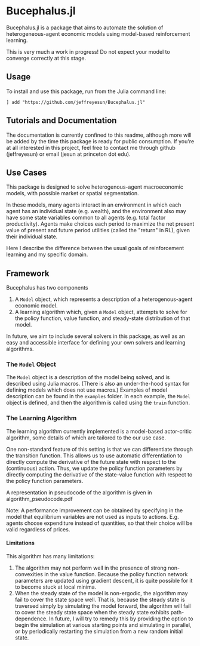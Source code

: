 
# Bucephalus.jl

Bucephalus.jl is a package that aims to automate the solution of heterogeneous-agent economic models using model-based reinforcement learning.

This is very much a work in progress! Do not expect your model to converge correctly at this stage.

## Usage

To install and use this package, run from the Julia command line:

`] add "https://github.com/jeffreyesun/Bucephalus.jl"`


## Tutorials and Documentation

The documentation is currently confined to this readme, although more will be added by the time this package is ready for public consumption. If you're at all interested in this project, feel free to contact me through github (jeffreyesun) or email (jesun at princeton dot edu).

## Use Cases

This package is designed to solve heterogenous-agent macroeconomic models, with possible market or spatial segmentation.

In these models, many agents interact in an environment in which each agent has an individual state (e.g. wealth), and the environment also may have some state variables common to all agents (e.g. total factor productivity). Agents make choices each period to maximize the net present value of present and future period utilities (called the "return" in RL), given their individual state.

Here I describe the difference between the usual goals of reinforcement learning and my specific domain.

## Framework

Bucephalus has two components
1. A `Model` object, which represents a description of a heterogenous-agent economic model.
2. A learning algorithm which, given a `Model` object, attempts to solve for the policy function, value function, and steady-state distribution of that model.

In future, we aim to include several solvers in this package, as well as an easy and accessible interface for defining your own solvers and learning algorithms.

### The `Model` Object

The `Model` object is a description of the model being solved, and is described using Julia macros. (There is also an under-the-hood syntax for defining models which does not use macros.) Examples of model description can be found in the `examples` folder. In each example, the `Model` object is defined, and then the algorithm is called using the `train` function.


### The Learning Algorithm

The learning algorithm currently implemented is a model-based actor-critic algorithm, some details of which are tailored to the our use case.

One non-standard feature of this setting is that we can differentiate through the transition function. This allows us to use automatic differentiation to directly compute the derivative of the future state with respect to the (continuous) action. Thus, we update the policy function parameters by directly computing the derivative of the state-value function with respect to the policy function parameters.

A representation in pseudocode of the algorithm is given in algorithm_pseudocode.pdf

Note: A performance improvement can be obtained by specifying in the model that equilibrium variables are not used as inputs to actions. E.g. agents choose expenditure instead of quantities, so that their choice will be valid regardless of prices.


#### Limitations

This algorithm has many limitations:
1. The algorithm may not perform well in the presence of strong non-convexities in the value function. Because the policy function network parameters are updated using gradient descent, it is quite possible for it to become stuck at local minima.
2. When the steady state of the model is non-ergodic, the algorithm may fail to cover the state space well. That is, because the steady state is traversed simply by simulating the model forward, the algorithm will fail to cover the steady state space when the steady state exhibits path-dependence. In future, I will try to remedy this by providing the option to begin the simulation at various starting points and simulating in parallel, or by periodically restarting the simulation from a new random initial state.
